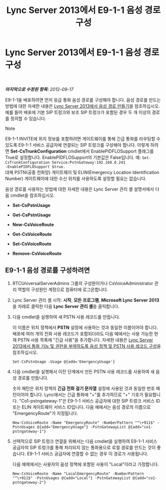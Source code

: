 ﻿---
title: Lync Server 2013에서 E9-1-1 음성 경로 구성
TOCTitle: Lync Server 2013에서 E9-1-1 음성 경로 구성
ms:assetid: 6933b840-0e7b-4509-ae43-bc9065677547
ms:mtpsurl: https://technet.microsoft.com/ko-kr/library/Gg398496(v=OCS.15)
ms:contentKeyID: 49303919
ms.date: 08/24/2015
mtps_version: v=OCS.15
ms.translationtype: HT
---

# Lync Server 2013에서 E9-1-1 음성 경로 구성

 

_**마지막으로 수정된 항목:** 2012-09-17_

E9-1-1을 배포하려면 먼저 응급 통화 음성 경로를 구성해야 합니다. 음성 경로를 만드는 방법에 대한 자세한 내용은 [Lync Server 2013에서 음성 경로 만들기](lync-server-2013-create-a-voice-route.md)을 참조하십시오. 예를 들어 배포에 기본 SIP 트렁크와 보조 SIP 트렁크가 포함된 경우 두 개 이상의 경로를 정의할 수 있습니다.


> [!NOTE]
> E9-1-1 INVITE에 위치 정보를 포함하려면 게이트웨이를 통해 긴급 통화를 라우팅할 수 있도록 E9-1-1 서비스 공급자에 연결되는 SIP 트렁크를 구성해야 합니다. 이렇게 하려면 <STRONG>Set-CsTrunkConfiguration</STRONG> cmdlet에서 EnablePIDFLOSupport 플래그를 True로 설정합니다. EnablePIDFLOSupport의 기본값은 False입니다. 예: <CODE>Set-CsTrunkConfiguration Service:PstnGateway:192.168.0.241 -EnablePIDFLOSupport $true.</CODE><BR>대체 PSTN(공중 전화망) 게이트웨이 및 ELIN(Emergency Location Identification Number) 게이트웨이에 대한 수신 위치를 사용하도록 설정할 필요는 없습니다.



음성 경로를 사용하는 방법에 대한 자세한 내용은 Lync Server 관리 셸 설명서에서 다음 cmdlet을 참조하십시오.

  - **Set-CsPstnUsage**

  - **Get-CsPstnUsage**

  - **New-CsVoiceRoute**

  - **Get-CsVoiceRoute**

  - **Set-CsVoiceRoute**

  - **Remove-CsVoiceRoute**

## E9-1-1 음성 경로를 구성하려면

1.  RTCUniversalServerAdmins 그룹의 구성원이거나 CsVoiceAdministrator 관리 역할의 구성원인 계정으로 컴퓨터에 로그온합니다.

2.  Lync Server 관리 셸 시작: **시작**, **모든 프로그램**, **Microsoft Lync Server 2013**을 차례로 클릭한 다음 **Lync Server 관리 셸**을 클릭합니다.

3.  다음 cmdlet을 실행하여 새 PSTN 사용 레코드를 만듭니다.
    
    이 이름은 위치 정책에서 **PSTN** 설정에 사용하는 것과 동일한 이름이어야 합니다. 배포에 여러 개의 전화 사용 레코드가 포함되더라도 다음 예에서는 사용 가능한 현재 PSTN 사용 목록에 "긴급 사용"을 추가합니다. 자세한 내용은 [Lync Server 2013에서 통화 기능 및 권한을 부여하도록 음성 정책 및 PSTN 사용 레코드 구성](lync-server-2013-configuring-voice-policies-and-pstn-usage-records-to-authorize-calling-features-and-privileges.md)을 참조하십시오.
    
        Set-CsPstnUsage -Usage @{add='EmergencyUsage'}

4.  다음 cmdlet을 실행해서 이전 단계에서 만든 PSTN 사용 레코드를 사용하여 새 음성 경로를 만듭니다.
    
    숫자 패턴은 위치 정책의 **긴급 전화 걸기 문자열** 설정에 사용된 것과 동일한 번호 패턴이어야 합니다. Lync에서는 긴급 통화에 "+"를 추가하므로 "+" 기호가 필요합니다. "Co1-pstngateway-1"은 E9-1-1 서비스 공급자에 대한 SIP 트렁크 서비스 ID 또는 ELIN 게이트웨이 서비스 ID입니다. 다음 예에서는 음성 경로의 이름으로 "EmergencyRoute"가 지정됩니다.
    
        New-CsVoiceRoute -Name "EmergencyRoute" -NumberPattern "^\+911$" -PstnUsages @{add="EmergencyUsage"} -PstnGatewayList @{add="co1-pstngateway-1"}

5.  선택적으로 SIP 트렁크 연결을 위해서는 다음 cmdlet을 실행하여 E9-1-1 서비스 공급자의 SIP 트렁크를 통해 처리되지 않는 통화용으로 로컬 경로를 만드는 것이 좋습니다. E9-1-1 서비스 공급자에 연결할 수 없는 경우 이 경로가 사용됩니다.
    
    다음 예제에서는 사용자의 음성 정책에 포함된 사용이 "Local"이라고 가정합니다.
    
        New-CsVoiceRoute -Name "LocalEmergencyRoute" -NumberPattern "^\+911$" -PstnUsages @{add="Local"} -PstnGatewayList @{add="co1-pstngateway-2"}

